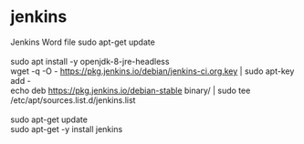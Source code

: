 # jenkins
Jenkins Word file
sudo apt-get update<br/>	      
sudo apt install -y openjdk-8-jre-headless<br/>
wget -q -O - https://pkg.jenkins.io/debian/jenkins-ci.org.key | sudo apt-key add -<br/>
echo deb https://pkg.jenkins.io/debian-stable binary/ | sudo tee /etc/apt/sources.list.d/jenkins.list<br/>	
sudo apt-get update<br/>
sudo apt-get -y install jenkins<br/>
